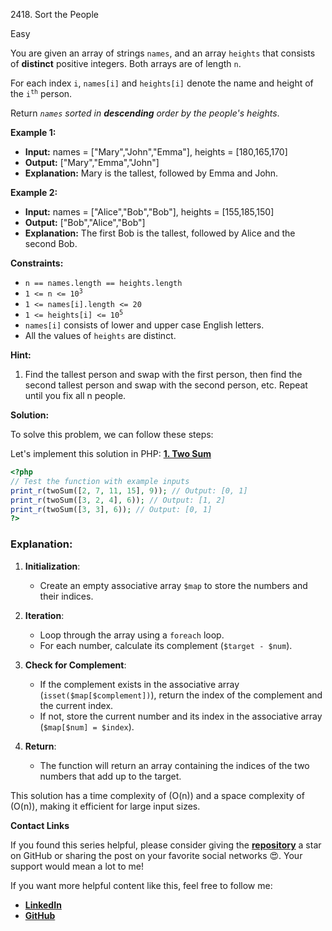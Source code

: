 2418\. Sort the People

Easy

You are given an array of strings `names`, and an array `heights` that consists of **distinct** positive integers. Both arrays are of length `n`.

For each index `i`, `names[i]` and `heights[i]` denote the name and height of the <code>i<sup>th</sup></code> person.

Return _`names` sorted in **descending** order by the people's heights_.

**Example 1:**

- **Input:** names = ["Mary","John","Emma"], heights = [180,165,170]
- **Output:** ["Mary","Emma","John"]
- **Explanation:** Mary is the tallest, followed by Emma and John. 

**Example 2:**

- **Input:** names = ["Alice","Bob","Bob"], heights = [155,185,150]
- **Output:** ["Bob","Alice","Bob"]
- **Explanation:** The first Bob is the tallest, followed by Alice and the second Bob. 

**Constraints:**

- <code>n == names.length == heights.length</code>
- <code>1 <= n <= 10<sup>3</sup></code>
- <code>1 <= names[i].length <= 20</code>
- <code>1 <= heights[i] <= 10<sup>5</sup></code>
- `names[i]` consists of lower and upper case English letters.
- All the values of `heights` are distinct.


**Hint:**
1. Find the tallest person and swap with the first person, then find the second tallest person and swap with the second person, etc. Repeat until you fix all n people.


**Solution:**


To solve this problem, we can follow these steps:

Let's implement this solution in PHP: **[1. Two Sum](https://github.com/mah-shamim/leet-code-in-php/tree/main/algorithms/000001-two-sum/solution.php)**

```php
<?php
// Test the function with example inputs
print_r(twoSum([2, 7, 11, 15], 9)); // Output: [0, 1]
print_r(twoSum([3, 2, 4], 6)); // Output: [1, 2]
print_r(twoSum([3, 3], 6)); // Output: [0, 1]
?>
```

### Explanation:

1. **Initialization**:
    - Create an empty associative array `$map` to store the numbers and their indices.

2. **Iteration**:
    - Loop through the array using a `foreach` loop.
    - For each number, calculate its complement (`$target - $num`).

3. **Check for Complement**:
    - If the complement exists in the associative array (`isset($map[$complement])`), return the index of the complement and the current index.
    - If not, store the current number and its index in the associative array (`$map[$num] = $index`).

4. **Return**:
    - The function will return an array containing the indices of the two numbers that add up to the target.

This solution has a time complexity of \(O(n)\) and a space complexity of \(O(n)\), making it efficient for large input sizes.

**Contact Links**

If you found this series helpful, please consider giving the **[repository](https://github.com/mah-shamim/leet-code-in-php)** a star on GitHub or sharing the post on your favorite social networks 😍. Your support would mean a lot to me!

If you want more helpful content like this, feel free to follow me:

- **[LinkedIn](https://www.linkedin.com/in/arifulhaque/)**
- **[GitHub](https://github.com/mah-shamim)**
